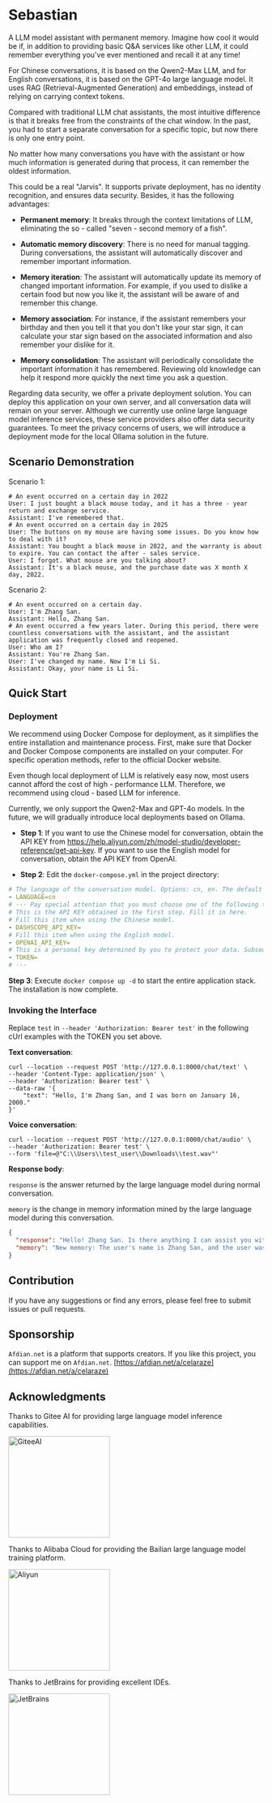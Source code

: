 # Sebastian

A LLM model assistant with permanent memory. Imagine how cool it would be if, in addition to providing basic Q&A
services like other LLM, it could remember everything you've ever mentioned and recall it at any time!

For Chinese conversations, it is based on the Qwen2-Max LLM, and for English conversations, it is based on the GPT-4o
large language model. It uses RAG (Retrieval-Augmented Generation) and embeddings, instead of relying on carrying
context tokens.

Compared with traditional LLM chat assistants, the most intuitive difference is that it breaks free from the constraints
of the chat window. In the past, you had to start a separate conversation for a specific topic, but now there is only
one entry point.

No matter how many conversations you have with the assistant or how much information is generated during that process,
it can remember the oldest information.

This could be a real "Jarvis". It supports private deployment, has no identity recognition, and ensures data security.
Besides, it has the following advantages:

- **Permanent memory**: It breaks through the context limitations of LLM, eliminating the so - called "seven - second
  memory of a fish".

- **Automatic memory discovery**: There is no need for manual tagging. During conversations, the assistant will
  automatically discover and remember important information.

- **Memory iteration**: The assistant will automatically update its memory of changed important information. For
  example, if you used to dislike a certain food but now you like it, the assistant will be aware of and remember this
  change.

- **Memory association**: For instance, if the assistant remembers your birthday and then you tell it that you don't
  like your star sign, it can calculate your star sign based on the associated information and also remember your
  dislike for it.

- **Memory consolidation**: The assistant will periodically consolidate the important information it has remembered.
  Reviewing old knowledge can help it respond more quickly the next time you ask a question.

Regarding data security, we offer a private deployment solution. You can deploy this application on your own server, and
all conversation data will remain on your server. Although we currently use online large language model inference
services, these service providers also offer data security guarantees. To meet the privacy concerns of users, we will
introduce a deployment mode for the local Ollama solution in the future.

## Scenario Demonstration

Scenario 1:

```shell
# An event occurred on a certain day in 2022
User: I just bought a black mouse today, and it has a three - year return and exchange service.
Assistant: I've remembered that.
# An event occurred on a certain day in 2025
User: The buttons on my mouse are having some issues. Do you know how to deal with it?
Assistant: You bought a black mouse in 2022, and the warranty is about to expire. You can contact the after - sales service.
User: I forgot. What mouse are you talking about?
Assistant: It's a black mouse, and the purchase date was X month X day, 2022.
```

Scenario 2:

```shell
# An event occurred on a certain day.
User: I'm Zhang San.
Assistant: Hello, Zhang San.
# An event occurred a few years later. During this period, there were countless conversations with the assistant, and the assistant application was frequently closed and reopened.
User: Who am I?
Assistant: You're Zhang San.
User: I've changed my name. Now I'm Li Si.
Assistant: Okay, your name is Li Si.
```

## Quick Start

### Deployment

We recommend using Docker Compose for deployment, as it simplifies the entire installation and maintenance process.
First, make sure that Docker and Docker Compose components are installed on your computer. For specific operation
methods, refer to the official Docker website.

Even though local deployment of LLM is relatively easy now, most users cannot afford the cost of high - performance LLM.
Therefore, we recommend using cloud - based LLM for inference.

Currently, we only support the Qwen2-Max and GPT-4o models. In the future, we will gradually introduce local deployments
based on Ollama.

- **Step 1**: If you want to use the Chinese model for conversation, obtain the API KEY
  from https://help.aliyun.com/zh/model-studio/developer-reference/get-api-key. If you want to use the English model for
  conversation, obtain the API KEY from OpenAI.

- **Step 2**: Edit the `docker-compose.yml` in the project directory:

```yaml
# The language of the conversation model. Options: cn, en. The default is cn.
- LANGUAGE=cn
# ··· Pay special attention that you must choose one of the following two parameters.
# This is the API KEY obtained in the first step. Fill it in here.
# Fill this item when using the Chinese model.
- DASHSCOPE_API_KEY=
# Fill this item when using the English model.
- OPENAI_API_KEY=
# This is a personal key determined by you to protect your data. Subsequent interface access authentication is based on this.
- TOKEN=
# ···
```

**Step 3**: Execute `docker compose up -d` to start the entire application stack. The installation is now complete.

### Invoking the Interface

Replace `test` in `--header 'Authorization: Bearer test'` in the following cUrl examples with the TOKEN you set above.

**Text conversation**:

```shell
curl --location --request POST 'http://127.0.0.1:8000/chat/text' \
--header 'Content-Type: application/json' \
--header 'Authorization: Bearer test' \
--data-raw '{
    "text": "Hello, I'm Zhang San, and I was born on January 16, 2000."
}'
```

**Voice conversation**:

```shell
curl --location --request POST 'http://127.0.0.1:8000/chat/audio' \
--header 'Authorization: Bearer test' \
--form 'file=@"C:\\Users\\test_user\\Downloads\\test.wav"'
```

**Response body**:

`response` is the answer returned by the large language model during normal conversation.

`memory` is the change in memory information mined by the large language model during this conversation.

```json
{
  "response": "Hello! Zhang San. Is there anything I can assist you with?",
  "memory": "New memory: The user's name is Zhang San, and the user was born on January 16, 2000."
}
```

## Contribution

If you have any suggestions or find any errors, please feel free to submit issues or pull requests.

## Sponsorship

`Afdian.net` is a platform that supports creators. If you like this project, you can support me on `Afdian.net`.
[https://afdian.net/a/celaraze](https://afdian.net/a/celaraze)

## Acknowledgments

Thanks to Gitee AI for providing large language model inference capabilities.

<a href="#" target="_blank">
    <img src="https://img.picui.cn/free/2025/02/25/67bd14a37b576.png" width="200" alt="GiteeAI" />
</a>

Thanks to Alibaba Cloud for providing the Bailian large language model training platform.

<a href="#" target="_blank">
    <img src="https://img.picui.cn/free/2025/02/24/67bc31c9574ec.png" width="200" alt="Aliyun" />
</a>

Thanks to JetBrains for providing excellent IDEs.

<a href="https://www.jetbrains.com/?from=cela" target="_blank">
<img src="https://www.jetbrains.com/company/brand/img/jetbrains_logo.png" width="200" alt="JetBrains" />
</a>
